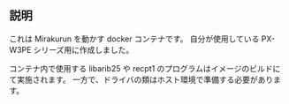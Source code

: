 ## 説明

これは Mirakurun を動かす docker コンテナです。
自分が使用している PX-W3PE シリーズ用に作成しました。

コンテナ内で使用する libarib25 や recpt1 のプログラムはイメージのビルドにて実施されます。
一方で、ドライバの類はホスト環境で準備する必要があります。

